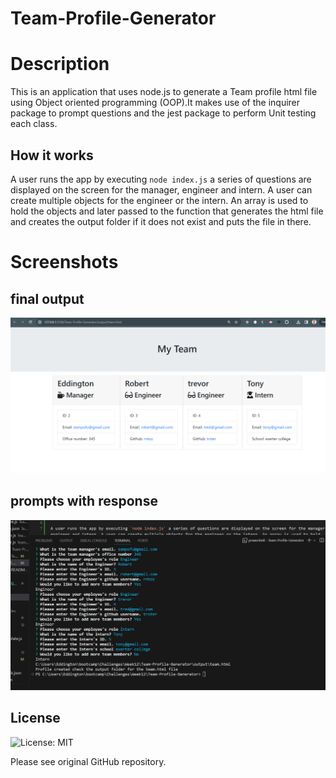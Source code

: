 # Team-Profile-Generator
# Description
This is an application that uses node.js to generate a Team profile html file using Object oriented programming (OOP).It makes use of the inquirer package to prompt questions and the jest package to perform Unit testing each class.

## How it works

A user runs the app by executing `node index.js` a series of questions are displayed on the screen for the manager, engineer and intern. A user can create multiple objects for the engineer or the intern. An array is used to hold the objects and later passed to the function that generates the html file and creates the output folder if it does not exist and puts the file in there.


# Screenshots
## final output
![Alt text](./assets/image.png)

## prompts with response
![Alt text](./assets/image-1.png)



## License
![License: MIT](https://img.shields.io/badge/License-MIT-yellow.svg)

Please see original GitHub repository.
